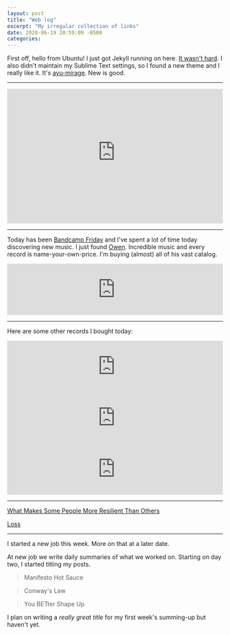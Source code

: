 ```yaml
---
layout: post
title: "Web log"
excerpt: "My irregular collection of links"
date: 2020-06-19 20:59:09 -0500
categories: 
---
```


First off, hello from Ubuntu! I just got Jekyll running on here. [It wasn't hard](https://jekyllrb.com/docs/installation/ubuntu/). I also didn't maintain my Sublime Text settings, so I found a new theme and I really like it. It's [ayu-mirage](https://github.com/dempfi/ayu). New is good.

---

<iframe width="100%" height="315" src="https://www.youtube-nocookie.com/embed/VAhHkJQ3KgY" frameborder="0" allow="accelerometer; autoplay; encrypted-media; gyroscope; picture-in-picture" allowfullscreen></iframe>

---

Today has been [Bandcamp Friday](https://daily.bandcamp.com/features/bandcamp-naacp-ldf-fundraiser) and I've spent a lot of time today discovering new music. I just found [Owen](http://owenmusic.bandcamp.com/). Incredible music and every record is name-your-own-price. I'm buying (almost) all of his vast catalog.

<iframe style="border: 0; width: 100%; height: 120px;" src="https://bandcamp.com/EmbeddedPlayer/album=2466955886/size=large/bgcol=ffffff/linkcol=0687f5/tracklist=false/artwork=small/transparent=true/" seamless><a href="http://owenmusic.bandcamp.com/album/the-avalanche">The Avalanche by Owen</a></iframe>

---

Here are some other records I bought today:

<iframe style="border: 0; width: 100%; height: 120px;" src="https://bandcamp.com/EmbeddedPlayer/album=3016803707/size=large/bgcol=ffffff/linkcol=0687f5/tracklist=false/artwork=small/transparent=true/" seamless><a href="http://palosantotx.bandcamp.com/album/compilation-for-change-2">Compilation for Change by Palo Santo Records</a></iframe>

<iframe style="border: 0; width: 100%; height: 120px;" src="https://bandcamp.com/EmbeddedPlayer/album=439532184/size=large/bgcol=ffffff/linkcol=0687f5/tracklist=false/artwork=small/transparent=true/" seamless><a href="http://blackbelteaglescout.bandcamp.com/album/at-the-party-with-my-brown-friends">At the Party With My Brown Friends by Black Belt Eagle Scout</a></iframe>

<iframe style="border: 0; width: 100%; height: 120px;" src="https://bandcamp.com/EmbeddedPlayer/track=4210911783/size=large/bgcol=ffffff/linkcol=0687f5/tracklist=false/artwork=small/transparent=true/" seamless><a href="http://juliasophie.bandcamp.com/track/x0x-remix">x0x (remix) by Julia-Sophie</a></iframe>

---

[What Makes Some People More Resilient Than Others](https://www.nytimes.com/2020/06/18/health/resilience-relationships-trauma.html)

[Loss](https://askmolly.substack.com/p/loss)

---

I started a new job this week. More on that at a later date.

At new job we write daily summaries of what we worked on. Starting on day two, I started titling my posts.

> Manifesto Hot Sauce

> Conway's Law

> You BETter Shape Up

I plan on writing a _really great title_ for my first week's summing-up but haven't yet.